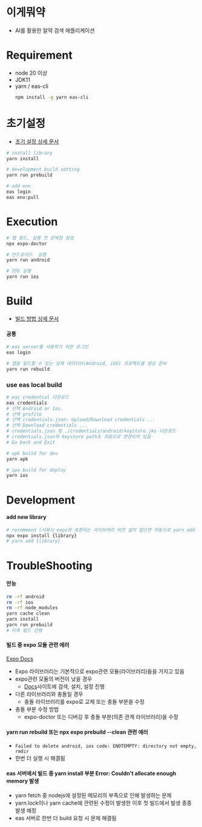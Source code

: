 # 이게뭐약

- AI를 활용한 알약 검색 애플리케이션

# Requirement

- node 20 이상
- JDK11
- yarn / eas-cli
  ```bash
  npm install -g yarn eas-cli
  ```

# 초기설정

- [초기 설정 상세 문서](./docs/HOW_TO_SETTING.md)

```bash
# install library
yarn install

# development build setting
yarn run prebuild

# add env
eas login
eas env:pull


```

# Execution

```bash
# 앱 빌드, 실행 전 문제점 점검
npx expo-doctor

# 안드로이드  실행
yarn run android

# IOS 실행
yarn run ios
```

# Build

- [빌드 방법 상세 문서](./docs/HOW_TO_BUILD.md)

#### 공통

```bash
# eas server를 사용하기 위한 로그인
eas login

# 앱을 빌드할 수 있는 실제 네이티브(Android, iOS) 프로젝트를 생성 준비
yarn run rebuild
```

### use eas local build

```bash
# eas credential 다운로드
eas credentials
# 선택 Android or Ios
# 선택 profile
# 선택 credentials.json: Upload/Download credentials ...
# 선택 Download credentials ...
# credentials.json 및 ./credentials/android/keystore.jks 다운로드
# credentials.json의 keystore path도 자동으로 변경되어 있음
# Go back and Exit

# apk build for dev
yarn apk

# ipa build for deploy
yarn ios
```

# Development

#### add new library

```bash
# recommend (사용시 expo와 호환되는 라이브러리 버전 설치 없으면 자동으로 yarn add 진행)
npx expo install {library}
# yarn add {library}
```

# TroubleShooting

#### 만능

```bash
rm -rf android
rm -rf ios
rm -rf node_modules
yarn cache clean
yarn install
yarn run prebuild
# 이후 빌드 진행
```

#### 빌드 중 expo 모듈 관련 에러

[Expo Docs](https://docs.expo.dev/)

- Expo 라이브러리는 기본적으로 expo관련 모듈(라이브러리)들을 가지고 있음
- expo관련 모듈의 버전이 낮을 경우
  - [Docs](https://docs.expo.dev/)사이트에 검색, 설치, 설정 진행
- 다른 라이브러리와 충돌일 경우
  - 충돌 라이브러리를 expo로 교체 또는 충돌 부분을 수정
- 충돌 부분 수정 방법
  - expo-doctor 또는 디버깅 후 충돌 부분(의존 관계 라이브러리)을 수정

#### yarn run rebuild 또는 npx expo prebuild --clean 관련 에러

- `Failed to delete android, ios code: ENOTEMPTY: directory not empty, rmdir`
- 한번 더 실행 시 해결됨

#### eas 서버에서 빌드 중 yarn install 부분 Error: Couldn't allocate enough memory 발생

- yarn fetch 중 nodejs에 설정된 메모리의 부족으로 인해 발생하는 문제
- yarn.lock이나 yarn cache에 관련된 수정이 발생한 이후 첫 빌드에서 발생 종종 발생 예정
- eas 서버로 한번 더 build 요청 시 문제 해결됨
